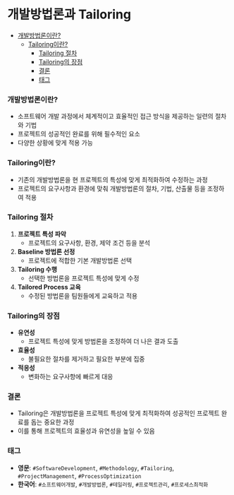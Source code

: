 # 개발방법론과 Tailoring

<!-- mtoc-start -->

- [개발방법론이란?](#개발방법론이란)
  - [Tailoring이란?](#tailoring이란)
    - [Tailoring 절차](#tailoring-절차)
    - [Tailoring의 장점](#tailoring의-장점)
    - [결론](#결론)
    - [태그](#태그)

<!-- mtoc-end -->

### 개발방법론이란?

- 소프트웨어 개발 과정에서 체계적이고 효율적인 접근 방식을 제공하는 일련의 절차와 기법
- 프로젝트의 성공적인 완료를 위해 필수적인 요소
- 다양한 상황에 맞게 적용 가능

### Tailoring이란?

- 기존의 개발방법론을 현 프로젝트의 특성에 맞게 최적화하여 수정하는 과정
- 프로젝트의 요구사항과 환경에 맞춰 개발방법론의 절차, 기법, 산출물 등을 조정하여 적용

### Tailoring 절차

1. **프로젝트 특성 파악**
   - 프로젝트의 요구사항, 환경, 제약 조건 등을 분석
2. **Baseline 방법론 선정**
   - 프로젝트에 적합한 기본 개발방법론 선택
3. **Tailoring 수행**
   - 선택한 방법론을 프로젝트 특성에 맞게 수정
4. **Tailored Process 교육**
   - 수정된 방법론을 팀원들에게 교육하고 적용

### Tailoring의 장점

- **유연성**
  - 프로젝트 특성에 맞게 방법론을 조정하여 더 나은 결과 도출
- **효율성**
  - 불필요한 절차를 제거하고 필요한 부분에 집중
- **적응성**
  - 변화하는 요구사항에 빠르게 대응

### 결론

- Tailoring은 개발방법론을 프로젝트 특성에 맞게 최적화하여 성공적인 프로젝트 완료를 돕는 중요한 과정
- 이를 통해 프로젝트의 효율성과 유연성을 높일 수 있음

### 태그

- **영문**: `#SoftwareDevelopment`, `#Methodology`, `#Tailoring`, `#ProjectManagement`, `#ProcessOptimization`
- **한국어**: `#소프트웨어개발`, `#개발방법론`, `#테일러링`, `#프로젝트관리`, `#프로세스최적화`
